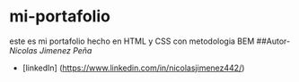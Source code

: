 # mi-portafolio
este es mi portafolio hecho en HTML y CSS con metodologia BEM
##Autor-
*Nicolas Jimenez Peña*
* [linkedIn] (https://www.linkedin.com/in/nicolasjimenez442/)
